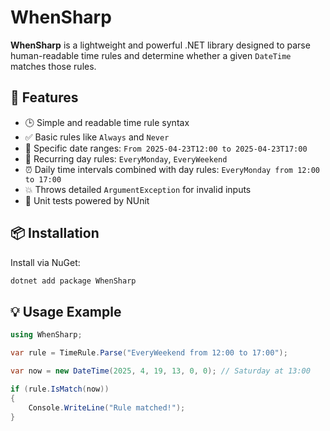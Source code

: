 # WhenSharp

**WhenSharp** is a lightweight and powerful .NET library designed to parse human-readable time rules and determine whether a given `DateTime` matches those rules.

## 🚀 Features

- 🕒 Simple and readable time rule syntax
- ✅ Basic rules like `Always` and `Never`
- 📅 Specific date ranges: `From 2025-04-23T12:00 to 2025-04-23T17:00`
- 🔁 Recurring day rules: `EveryMonday`, `EveryWeekend`
- ⏰ Daily time intervals combined with day rules: `EveryMonday from 12:00 to 17:00`
- 💥 Throws detailed `ArgumentException` for invalid inputs
- 🧪 Unit tests powered by NUnit

## 📦 Installation

Install via NuGet:

```bash
dotnet add package WhenSharp
```

## 💡 Usage Example

```cs
using WhenSharp;

var rule = TimeRule.Parse("EveryWeekend from 12:00 to 17:00");

var now = new DateTime(2025, 4, 19, 13, 0, 0); // Saturday at 13:00

if (rule.IsMatch(now))
{
    Console.WriteLine("Rule matched!");
}
```

